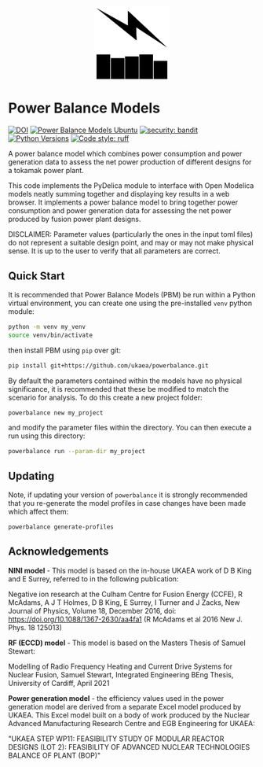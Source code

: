 <p align="center">
<img
    style="display: block;
           margin-left: auto;
           margin-right: auto;
           width: 30%;"
    src="https://raw.githubusercontent.com/ukaea/powerbalance/main/docs/images/pbm_logo.svg"
    alt="Power Balance Models logo">
</img>
</p>

# Power Balance Models

[![DOI](https://zenodo.org/badge/450553622.svg)](https://zenodo.org/badge/latestdoi/450553622) [![Power Balance Models Ubuntu](https://github.com/ukaea/powerbalance/actions/workflows/build_run_linux.yml/badge.svg)](https://github.com/ukaea/powerbalance/actions/workflows/build_run_linux.yml) [![security: bandit](https://img.shields.io/badge/security-bandit-yellow.svg)](https://github.com/PyCQA/bandit) [![Python Versions](https://img.shields.io/badge/python-3.10%20|%203.11%20|%203.12-blue)]() [![Code style: ruff](https://img.shields.io/endpoint?url=https://raw.githubusercontent.com/astral-sh/ruff/main/assets/badge/v2.json)](https://github.com/astral-sh/ruff)

A power balance model which combines power consumption and power generation data to assess the net power production of different designs for a tokamak power plant.

This code implements the PyDelica module to interface with Open Modelica models neatly summing together and displaying key results in a web browser.
It implements a power balance model to bring together power consumption and power generation data for assessing the net power produced by fusion power plant designs.

DISCLAIMER: Parameter values (particularly the ones in the input toml files) do not represent a suitable design point, and may or may not make physical sense. It is up to the user to verify that all parameters are correct.

## Quick Start

It is recommended that Power Balance Models (PBM) be run within a Python virtual environment, you can create one using the pre-installed `venv` python module:

```sh
python -m venv my_venv
source venv/bin/activate
```

then install PBM using `pip` over git:

```sh
pip install git+https://github.com/ukaea/powerbalance.git
```

By default the parameters contained within the models have no physical significance, it is recommended that these be modified to match the scenario for analysis. To do this create a new project folder:

```sh
powerbalance new my_project
```

and modify the parameter files within the directory. You can then execute a run using this directory:

```sh
powerbalance run --param-dir my_project
```

## Updating

Note, if updating your version of `powerbalance` it is strongly recommended that you re-generate the model profiles in case changes have been made which affect them:

```sh
powerbalance generate-profiles
```

## Acknowledgements

**NINI model** - This model is based on the in-house UKAEA work of D B King and E Surrey, referred to in the following publication:

Negative ion research at the Culham Centre for Fusion Energy (CCFE), R McAdams, A J T Holmes, D B King, E Surrey, I Turner and J Zacks, New Journal of Physics, Volume 18, December 2016, doi: <https://doi.org/10.1088/1367-2630/aa4fa1>
(R McAdams et al 2016 New J. Phys. 18 125013)

**RF (ECCD) model** - This model is based on the Masters Thesis of Samuel Stewart:

Modelling of Radio Frequency Heating and Current Drive Systems for Nuclear Fusion, Samuel Stewart, Integrated Engineering BEng Thesis, University of Cardiff, April 2021

**Power generation model** - the efficiency values used in the power generation model are derived from a separate Excel model produced by UKAEA. This Excel model built on a body of work produced by the Nuclear Advanced Manufacturing Research Centre and EGB Engineering for UKAEA:

"UKAEA STEP WP11: FEASIBILITY STUDY OF MODULAR REACTOR DESIGNS (LOT 2): FEASIBILITY OF ADVANCED NUCLEAR TECHNOLOGIES BALANCE OF PLANT (BOP)"
